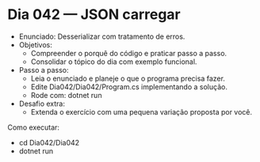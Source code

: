# Dia 042 — JSON carregar

- Enunciado: Desserializar com tratamento de erros.
- Objetivos:
  - Compreender o porquê do código e praticar passo a passo.
  - Consolidar o tópico do dia com exemplo funcional.
- Passo a passo:
  - Leia o enunciado e planeje o que o programa precisa fazer.
  - Edite Dia042/Dia042/Program.cs implementando a solução.
  - Rode com: dotnet run
- Desafio extra:
  - Extenda o exercício com uma pequena variação proposta por você.

Como executar:
- cd Dia042/Dia042
- dotnet run
